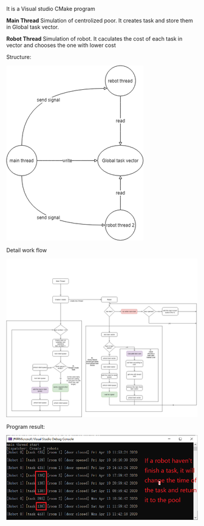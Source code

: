 It is a Visual studio CMake program




**Main Thread** Simulation of centrolized poor. It creates task and store them in Global task vector.

**Robot Thread**  Simulation of robot. It caculates the cost of each task in vector and chooses the one with lower cost



Structure:

![robot](./image/scheduler-structure.png)


Detail work flow

![scheduler](./image/scheduler-detail_work_flow.png)

Program result:

![result](./image/result1.png)
